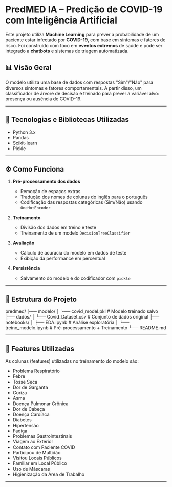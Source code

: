 
# PredMED IA – Predição de COVID-19 com Inteligência Artificial

Este projeto utiliza **Machine Learning** para prever a probabilidade de um paciente estar infectado por **COVID-19**, com base em sintomas e fatores de risco. Foi construído com foco em **eventos extremos** de saúde e pode ser integrado a **chatbots** e sistemas de triagem automatizada.

## 📊 Visão Geral

O modelo utiliza uma base de dados com respostas "Sim"/"Não" para diversos sintomas e fatores comportamentais. A partir disso, um classificador de árvore de decisão é treinado para prever a variável alvo: presença ou ausência de COVID-19.

---

## 🧠 Tecnologias e Bibliotecas Utilizadas

- Python 3.x  
- Pandas  
- Scikit-learn  
- Pickle  

---

## ⚙️ Como Funciona

1. **Pré-processamento dos dados**  
   - Remoção de espaços extras
   - Tradução dos nomes de colunas do inglês para o português
   - Codificação das respostas categóricas (Sim/Não) usando `OneHotEncoder`

2. **Treinamento**  
   - Divisão dos dados em treino e teste
   - Treinamento de um modelo `DecisionTreeClassifier`

3. **Avaliação**  
   - Cálculo de acurácia do modelo em dados de teste
   - Exibição da performance em percentual

4. **Persistência**  
   - Salvamento do modelo e do codificador com `pickle`

---

## 📁 Estrutura do Projeto

predmed/
├── modelo/
│ └── covid_model.pkl # Modelo treinado salvo
├── dados/
│ └── Covid_Dataset.csv # Conjunto de dados original
├── notebooks/
│ ├── EDA.ipynb # Análise exploratória
│ └── treino_modelo.ipynb # Pré-processamento + Treinamento
└── README.md


---

## 📌 Features Utilizadas

As colunas (features) utilizadas no treinamento do modelo são:

- Problema Respiratório  
- Febre  
- Tosse Seca  
- Dor de Garganta  
- Coriza  
- Asma  
- Doença Pulmonar Crônica  
- Dor de Cabeça  
- Doença Cardíaca  
- Diabetes  
- Hipertensão  
- Fadiga  
- Problemas Gastrointestinais  
- Viagem ao Exterior  
- Contato com Paciente COVID  
- Participou de Multidão  
- Visitou Locais Públicos  
- Familiar em Local Público  
- Uso de Máscaras  
- Higienização da Área de Trabalho

---








